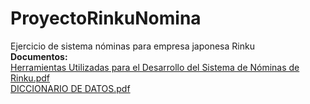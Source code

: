 # ProyectoRinkuNomina
Ejercicio de sistema nóminas para empresa japonesa Rinku
<br>
<strong>Documentos:<br></strong>
[Herramientas Utilizadas para el Desarrollo del Sistema de Nóminas de Rinku.pdf](https://github.com/ThelmaSahian/ProyectoRinkuNomina/files/11610630/Herramientas.Utilizadas.para.el.Desarrollo.del.Sistema.de.Nominas.de.Rinku.pdf)
<br>
[DICCIONARIO DE DATOS.pdf](https://github.com/ThelmaSahian/ProyectoRinkuNomina/files/11610633/DICCIONARIO.DE.DATOS.pdf)
